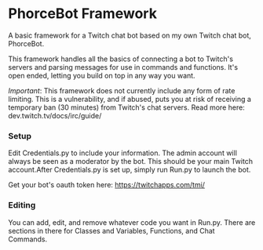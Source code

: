 # PhorceBot Framework
A basic framework for a Twitch chat bot based on my own Twitch chat bot, PhorceBot.

This framework handles all the basics of connecting a bot to Twitch's servers and parsing messages for use in commands and functions. It's open ended, letting you build on top in any way you want.

_Important_: This framework does not currently include any form of rate limiting. This is a vulnerability, and if abused, puts you at risk of receiving a temporary ban (30 minutes) from Twitch's chat servers. Read more here: dev.twitch.tv/docs/irc/guide/

### Setup
Edit Credentials.py to include your information. The admin account will always be seen as a moderator by the bot. This should be your main Twitch account.After Credentials.py is set up, simply run Run.py to launch the bot.

Get your bot's oauth token here: https://twitchapps.com/tmi/

### Editing
You can add, edit, and remove whatever code you want in Run.py. There are sections in there for Classes and Variables, Functions, and Chat Commands.
